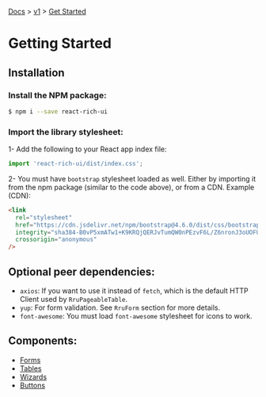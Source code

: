 [Docs](/) > [v1](/docs/v1/get-started) > [Get Started](/docs/v1/get-started)

# Getting Started

## Installation

### Install the NPM package:

```bash
$ npm i --save react-rich-ui
```

### Import the library stylesheet:

1- Add the following to your React app index file:

```js
import 'react-rich-ui/dist/index.css';
```

2- You must have `bootstrap` stylesheet loaded as well. Either by importing it from the npm package (similar to the code above), or from a CDN. Example (CDN):

```html
<link
  rel="stylesheet"
  href="https://cdn.jsdelivr.net/npm/bootstrap@4.6.0/dist/css/bootstrap.min.css"
  integrity="sha384-B0vP5xmATw1+K9KRQjQERJvTumQW0nPEzvF6L/Z6nronJ3oUOFUFpCjEUQouq2+l"
  crossorigin="anonymous"
/>
```

## Optional peer dependencies:

- `axios`: If you want to use it instead of `fetch`, which is the default HTTP Client used by `RruPageableTable`.
- `yup`: For form validation. See `RruForm` section for more details.
- `font-awesome`: You must load `font-awesome` stylesheet for icons to work.

## Components:

- [Forms](/docs/v1/components/RruForm)
- [Tables](/docs/v1/components/RruPageableTable)
- [Wizards](/docs/v1/components/RruStepsWizard)
- [Buttons](/docs/v1/components/RruButton)
